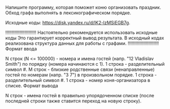 Напишите программу, которая поможет коню организовать праздник.
Обход графа выполнять в лексикографическом порядке.

Исходные коды: https://disk.yandex.ru/d/lK2-lzMSiEGB7g.

!!!!!!!!!!!!!!!!!!!!!!!!
Настоятельно рекомендуется использовать исходные коды
Это гарантирует корректный вывод результата.
В исходный кодах реализована структура данных для работы с графами.
!!!!!!!!!!!!!!!!!!!!!!!!
Формат ввода

N строк (N <= 100000) - номера и имена гостей (напр. "12 Vladislav Smith") по порядку (номера начинаются с 1).
1 строка - разделительный символ #.
M строк - близкие родственные связи (ненаправленные) гостей по номерам (напр. "3 7") в произвольном порядке.
1 строка - разделительный символ #.
1 строка - номер коня-организатора в списке.
Формат вывода

N строк - имена гостей в правильно упорядоченном списке (после последней строки также ставится переход на новую строку).